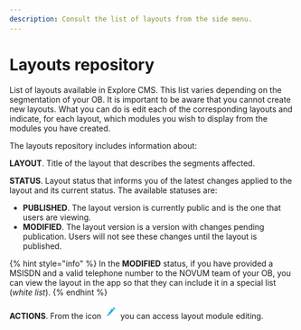 ```yaml
---
description: Consult the list of layouts from the side menu.
---
```


# Layouts repository

List of layouts available in Explore CMS. This list varies depending on the segmentation of your OB. It is important to be aware that you cannot create new layouts. What you can do is edit each of the corresponding layouts and indicate, for each layout, which modules you wish to display from the modules you have created.

The layouts repository includes information about:

**LAYOUT**. Title of the layout that describes the segments affected.

**STATUS**. Layout status that informs you of the latest changes applied to the layout and its current status. The available statuses are:

- **PUBLISHED**. The layout version is currently public and is the one that users are viewing.
- **MODIFIED**. The layout version is a version with changes pending publication. Users will not see these changes until the layout is published.

{% hint style="info" %} In the **MODIFIED** status, if you have provided a MSISDN and a valid telephone number to the NOVUM team of your OB, you can view the layout in the app so that they can include it in a special list (*white list*). {% endhint %}

**ACTIONS**. From the icon ![](https://github.com/iciaparicio/explore-cms/blob/master/.gitbook/assets/icono_editar.png?raw=true) you can access layout module editing.
